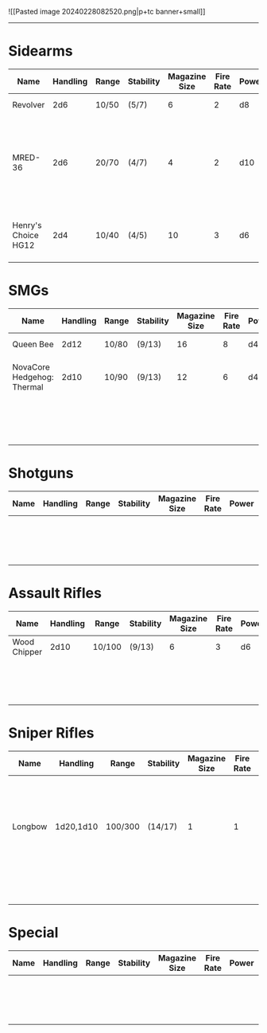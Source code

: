 ![[Pasted image 20240228082520.png|p+tc banner+small]]
____
# Sidearms

| **Name**            | **Handling** | **Range** | **Stability** | **Magazine Size** | **Fire Rate** | **Power** | **Size** | **Notes**                                                              | **Ref**                              |
| ------------------- | ------------ | --------- | ------------- | ----------------- | ------------- | --------- | -------- | ---------------------------------------------------------------------- | ------------------------------------ |
| Revolver            | 2d6          | 10/50     | (5/7)         | 6                 | 2             | d8        | Small    |                                                                        | ![[Pasted image 20240301115532.png]] |
| MRED-36             | 2d6          | 20/70     | (4/7)         | 4                 | 2             | d10       | Small    | A small handheld railgun. MRED stands for "Mini Rail Expulsion Device" | ![[Pasted image 20240301115508.png]] |
| Henry's Choice HG12 | 2d4          | 10/40     | (4/5)         | 10                | 3             | d6        | Small    | Reliable, fast, light.<br>*Quick Draw*                                 | ![[Pasted image 20240301115522.png]] |
# SMGs

| **Name**                   | **Handling** | **Range** | **Stability** | **Magazine Size** | **Fire Rate** | **Power** | **Size** | **Notes**                   | **Ref**                              |
| -------------------------- | ------------ | --------- | ------------- | ----------------- | ------------- | --------- | -------- | --------------------------- | ------------------------------------ |
| Queen Bee                  | 2d12         | 10/80     | (9/13)        | 16                | 8             | d4        | Medium   |                             | ![[Pasted image 20240301115710.png]] |
| NovaCore Hedgehog: Thermal | 2d10         | 10/90     | (9/13)        | 12                | 6             | d4        | Medium   | Fiery Tongue: Has *Burning* | ![[Pasted image 20240301115516.png]] |
|                            |              |           |               |                   |               |           | Small    |                             | ![[Pasted image 20240301115744.png]] |
|                            |              |           |               |                   |               |           |          |                             | ![[Pasted image 20240301120238.png]] |
# Shotguns

| **Name** | **Handling** | **Range** | **Stability** | **Magazine Size** | **Fire Rate** | **Power** | **Size** | **Notes** | **Ref**                              |
| -------- | ------------ | --------- | ------------- | ----------------- | ------------- | --------- | -------- | --------- | ------------------------------------ |
|          |              |           |               |                   |               |           |          |           | ![[Pasted image 20240301120037.png]] |
|          |              |           |               |                   |               |           |          |           | ![[Pasted image 20240301120356.png]] |
|          |              |           |               |                   |               |           |          |           |                                      |

# Assault Rifles

| **Name**     | **Handling** | **Range** | **Stability** | **Magazine Size** | **Fire Rate** | **Power** | **Size** | **Notes** | **Ref**                              |
| ------------ | ------------ | --------- | ------------- | ----------------- | ------------- | --------- | -------- | --------- | ------------------------------------ |
| Wood Chipper | 2d10         | 10/100    | (9/13)        | 6                 | 3             | d6        |          |           | ![[Pasted image 20240301120007.png]] |
|              |              |           |               |                   |               |           |          |           | ![[Pasted image 20240301120303.png]] |
|              |              |           |               |                   |               |           |          |           | ![[Pasted image 20240301120309.png]] |
# Sniper Rifles

| **Name** | **Handling** | **Range** | **Stability** | **Magazine Size** | **Fire Rate** | **Power** | **Size** | **Notes**                                                            | **Ref**                              |
| -------- | ------------ | --------- | ------------- | ----------------- | ------------- | --------- | -------- | -------------------------------------------------------------------- | ------------------------------------ |
| Longbow  | 1d20,1d10    | 100/300   | (14/17)       | 1                 | 1             | 1d8+10    |          | Hold Breath: Spend an extra stamina to increase your stability by 2. | ![[Pasted image 20240301120223.png]] |
|          |              |           |               |                   |               |           |          |                                                                      | ![[Pasted image 20240301120331.png]] |
|          |              |           |               |                   |               |           |          |                                                                      |                                      |
# Special

| **Name** | **Handling** | **Range** | **Stability** | **Magazine Size** | **Fire Rate** | **Power** | **Size** | **Notes** | **Ref**                              |
| -------- | ------------ | --------- | ------------- | ----------------- | ------------- | --------- | -------- | --------- | ------------------------------------ |
|          |              |           |               |                   |               |           |          |           | ![[Pasted image 20240301120124.png]] |
|          |              |           |               |                   |               |           |          |           | ![[Pasted image 20240301120208.png]] |
|          |              |           |               |                   |               |           |          |           |                                      |